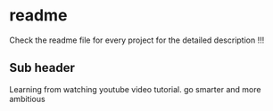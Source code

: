# readme

Check the readme file for every project for the detailed description !!!

## Sub header

Learning from watching youtube video tutorial. go smarter and more ambitious

